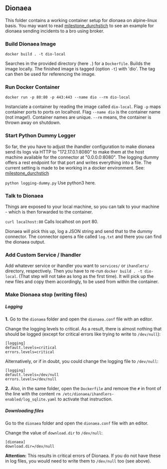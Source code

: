 ## Dionaea

This folder contains a working container setup for dionaea on alpine-linux basis.
You may want to read [milestone_durchstich](https://git.informatik.uni-hamburg.de/iss/mp-ids/blob/master/server/milestone-deployments/doku_milestone_durchstich.md) to see an example for dionaea sending incidents to a bro using broker.

### Build Dionaea Image

```docker build . -t dio-local```

Searches in the provided directory (here ```.```) for a ```Dockerfile```. Builds the image locally. The finished image is tagged (option ```-t```) with 'dio'. The tag can then be used for referencing the image.

### Run Docker Container

```docker run -p 80:80 -p 443:443 --name dio --rm dio-local```

Instanciate a container by reading the image called ```dio-local```. Flag ```-p``` maps container ports to ports on localhost. Flag ```--name dio``` is the container name (not image!). Container names are unique. ```--rm``` means, the container is thrown away on shutdown. 

### Start Python Dummy Logger

So far, the you have to adjust the ihandler configuration to make dionaea send its logs via HTTP to "172.17.0.1:8080" to make them at the host machine available for the connector at "0.0.0.0:8080". The logging dummy offers a rest endpoint for that port and writes everything into a file.
The current setting is made to be working in a docker environment. See: [milestone_durchstich](https://git.informatik.uni-hamburg.de/iss/mp-ids/blob/master/server/milestone-deployments/doku_milestone_durchstich.md)

```python logging-dummy.py```
Use python3 here.

### Talk to Dionaea

Things are exposed to your local machine, so you can talk to your machine - which is then forwarded to the container.

```curl localhost:80```
Calls localhost on port 80.

Dionaea will pick this up, log a JSON string and send that to the dummy connector. The connector opens a file called ```log.txt``` and there you can find the dionaea output.

### Add Custom Service / Ihandler

Add whatever service or ihandler you want to ```services/``` or ```ihandlers/``` directory, respectively. Then you have to re-run ```docker build . -t dio-local```. (That step will not take as long as the first time). It will pick up the new files and copy them accordingly, to be used from within the container.

### Make Dionaea stop (writing files)

##### Logging
**1.** Go to the `dionaea` folder and open the `dionaea.conf` file with an editor.

Change the logging levels to critical. As a result, there is almost nothing that
should be logged (except for critical errors like trying to write to `/dev/null`):
```
[logging]
default.levels=critical
errors.levels=critical
```

Alternatively, or if in doubt, you could change the logging file to `/dev/null`:

```
[logging]
default.levels=/dev/null
errors.levels=/dev/null
```

**2.** Also, in the same folder, open the `Dockerfile` and remove the `#` in front of 
the line with the content `rm /etc/dionaea/ihandlers-enabled/log_sqlite.yaml` 
to activate that instruction.

##### Downloading files
Go to the `dionaea` folder and open the `dionaea.conf` file with an editor.

Change the value of `download.dir` to `/dev/null`:

```
[dionaea]
download.dir=/dev/null
```

**Attention:** This results in critical errors of Dionaea. If you do not have 
these in log files, you would need to write them to `/dev/null` too (see above).
